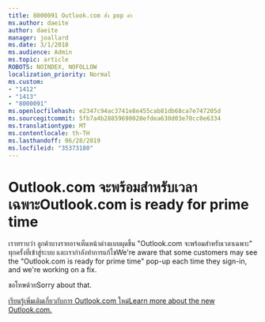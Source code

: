 ```yaml
---
title: 8000091 Outlook.com สั่ง pop ค่า
ms.author: daeite
author: daeite
manager: joallard
ms.date: 3/1/2018
ms.audience: Admin
ms.topic: article
ROBOTS: NOINDEX, NOFOLLOW
localization_priority: Normal
ms.custom:
- "1412"
- "1413"
- "8000091"
ms.openlocfilehash: e2347c94ac3741e8e455cab81db68ca7e747205d
ms.sourcegitcommit: 5fb7a4b28859690020efdea630d03e70cc0e6334
ms.translationtype: MT
ms.contentlocale: th-TH
ms.lasthandoff: 06/28/2019
ms.locfileid: "35373180"
---
```

# <a name="outlookcom-is-ready-for-prime-time"></a><span data-ttu-id="e82e0-102">Outlook.com จะพร้อมสำหรับเวลาเฉพาะ</span><span class="sxs-lookup"><span data-stu-id="e82e0-102">Outlook.com is ready for prime time</span></span>

<span data-ttu-id="e82e0-103">เราทราบว่า ลูกค้าบางรายอาจเห็นหน้าต่างแบบผุดขึ้น "Outlook.com จะพร้อมสำหรับเวลาเฉพาะ" ทุกครั้งที่เข้าสู่ระบบ และเรากำลังทำการแก้ไข</span><span class="sxs-lookup"><span data-stu-id="e82e0-103">We're aware that some customers may see the "Outlook.com is ready for prime time" pop-up each time they sign-in, and we're working on a fix.</span></span>

<span data-ttu-id="e82e0-104">ขอโทษด้วย</span><span class="sxs-lookup"><span data-stu-id="e82e0-104">Sorry about that.</span></span>

[<span data-ttu-id="e82e0-105">เรียนรู้เพิ่มเติมเกี่ยวกับการ Outlook.com ใหม่</span><span class="sxs-lookup"><span data-stu-id="e82e0-105">Learn more about the new Outlook.com.</span></span>](https://go.microsoft.com/fwlink/p/?linkid=2001300)